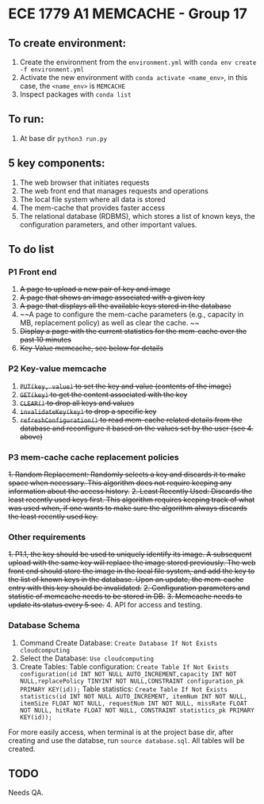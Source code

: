 # ECE 1779 A1 MEMCACHE - Group 17

## To create environment:
1. Create the environment from the `environment.yml` with `conda env create -f environment.yml`
1. Activate the new environment with `conda activate <name_env>`, in this case, the `<name_env>` is `MEMCACHE`
3. Inspect packages with `conda list`

## To run:
1. At base dir
`python3 run.py`

## 5 key components:
1. The web browser that initiates requests
2. The web front end that manages requests and operations
3. The local file system where all data is stored
4. The mem-cache that provides faster access
5. The relational database (RDBMS), which stores a list of known keys, the configuration parameters, and other important values.

## To do list
### P1 Front end 
1. ~~A page to upload a new pair of key and image~~
2. ~~A page that shows an image associated with a given key~~
3. ~~A page that displays all the available keys stored in the database~~
4. ~~A page to configure the mem-cache parameters (e.g., capacity in MB, replacement policy) as well as clear the cache. ~~
5. ~~Display a page with the current statistics for the mem-cache over the past 10 minutes~~
6. ~~Key-Value memcache, see below for details~~

### P2 Key-value memcache
1. ~~`PUT(key, value)` to set the key and value (contents of the image)~~
2. ~~`GET(key)` to get the content associated with the key~~
3. ~~`CLEAR()` to drop all keys and values~~
4. ~~`invalidateKey(key)` to drop a specific key~~
5. ~~`refreshConfiguration()` to read mem-cache related details from the database and reconfigure it based on the values set by the user (see 4. above)~~

### P3 mem-cache cache replacement policies
~~1. Random Replacement: Randomly selects a key and discards it to make space when necessary. This algorithm does not require keeping any information about the access history.~~
~~2. Least Recently Used: Discards the least recently used keys first. This algorithm requires keeping track of what was used when, if one wants to make sure the algorithm always discards the least recently used key.~~

### Other requirements
~~1. P1.1, the key should be used to uniquely identify its image. A subsequent upload with the same key will replace the image stored previously. The web front end should store the image in the local file system, and add the key to the list of known keys in the database. Upon an update, the mem-cache entry with this key should be invalidated.~~
~~2. Configuration parameters and statistic of memcache needs to be stored in DB.~~
~~3. Memcache needs to update its status every 5 sec.~~
4. API for access and testing. 

### Database Schema
1.	Command Create Database: `Create Database If Not Exists cloudcomputing`
2.	Select the Database: `Use cloudcomputing`
3.	Create Tables:
	Table configuration:
	`Create Table If Not Exists configuration(id INT NOT NULL AUTO_INCREMENT,capacity INT NOT NULL,replacePolicy TINYINT NOT NULL,CONSTRAINT configuration_pk PRIMARY KEY(id));`
	Table statistics:
	`Create Table If Not Exists statistics(id INT NOT NULL AUTO_INCREMENT, itemNum INT NOT NULL, itemSize FLOAT NOT NULL, requestNum INT NOT NULL, missRate FLOAT NOT NULL, hitRate FLOAT NOT NULL, CONSTRAINT statistics_pk PRIMARY KEY(id));`

For more easily access, when terminal is at the project base dir, after creating and use the databse, run `source database.sql`. All tables will be created.

## TODO
Needs QA.
